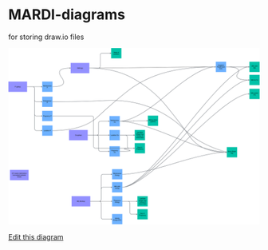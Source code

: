 # MARDI-diagrams
for storing draw.io files

![System Diagram](./nutrient-requirements.drawio.svg)

[Edit this diagram](https://app.diagrams.net/?url=https://raw.githubusercontent.com/piperdd/MARDI-diagrams/main/nutrient-requirements.drawio.svg)
